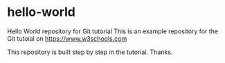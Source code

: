 # hello-world
Hello World repository for Git tutorial
This is an example repository for the Git tutoial on https://www.w3schools.com

This repository is built step by step in the tutorial. Thanks.
